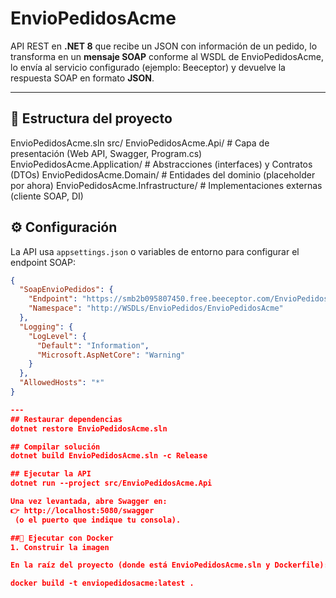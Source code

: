 # EnvioPedidosAcme

API REST en **.NET 8** que recibe un JSON con información de un pedido, lo transforma en un **mensaje SOAP** conforme al WSDL de EnvioPedidosAcme, lo envía al servicio configurado (ejemplo: Beeceptor) y devuelve la respuesta SOAP en formato **JSON**.

---

## 📂 Estructura del proyecto
EnvioPedidosAcme.sln
src/
EnvioPedidosAcme.Api/ # Capa de presentación (Web API, Swagger, Program.cs)
EnvioPedidosAcme.Application/ # Abstracciones (interfaces) y Contratos (DTOs)
EnvioPedidosAcme.Domain/ # Entidades del dominio (placeholder por ahora)
EnvioPedidosAcme.Infrastructure/ # Implementaciones externas (cliente SOAP, DI)

## ⚙️ Configuración

La API usa `appsettings.json` o variables de entorno para configurar el endpoint SOAP:

```json
{
  "SoapEnvioPedidos": {
    "Endpoint": "https://smb2b095807450.free.beeceptor.com/EnvioPedidosAcmeService",
    "Namespace": "http://WSDLs/EnvioPedidos/EnvioPedidosAcme"
  },
  "Logging": {
    "LogLevel": {
      "Default": "Information",
      "Microsoft.AspNetCore": "Warning"
    }
  },
  "AllowedHosts": "*"
}

---
## Restaurar dependencias
dotnet restore EnvioPedidosAcme.sln

## Compilar solución
dotnet build EnvioPedidosAcme.sln -c Release

## Ejecutar la API
dotnet run --project src/EnvioPedidosAcme.Api

Una vez levantada, abre Swagger en:
👉 http://localhost:5080/swagger
 (o el puerto que indique tu consola).

##🐳 Ejecutar con Docker
1. Construir la imagen

En la raíz del proyecto (donde está EnvioPedidosAcme.sln y Dockerfile):

docker build -t enviopedidosacme:latest .
